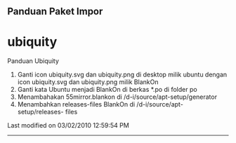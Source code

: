 ## Panduan Paket Impor
# ubiquity
Panduan Ubiquity
   1. Ganti icon ubiquity.svg dan ubiquity.png di desktop milik ubuntu dengan
      icon ubiquity.svg dan ubiquity.png milik BlankOn
   1. Ganti kata Ubuntu menjadi BlankOn di berkas *.po di folder po
   1. Menambahakan 55mirror.blankon di /d-i/source/apt-setup/generator
   1. Menambahkan releases-files BlankOn di /d-i/source/apt-setup/releases-
      files

Last modified on 03/02/2010 12:59:54 PM
 
---
 
